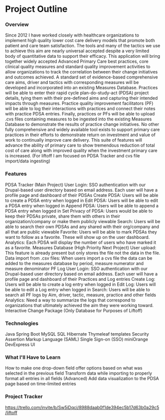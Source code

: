 # Project Outline

### Overview
Since 2012 I have worked closely with healthcare organizations to implement high quality lower cost care delivery models that promote both patient and care team satisfaction.
The tools and many of the tactics we use to achieve this aim are nearly universal accepted despite a very limited body of quantitative data to support their efficacy.
This application will bring together widely accepted Advanced Primary Care best practices, core clinical quality measures and standard quality improvement activities to allow organizations to track the correlation between their change initiatives and outcomes achieved.
A standard set of evidence-based comprehensive care aims, driver and tactics with corresponding measures will be developed and incorporated into an existing Measures Database.
Practices will be able to enter their rapid cycle plan-do-study-act (PDSA) project details, tying them with their pre-defined aims and capturing their intended impacts through measures.
Practice quality improvement facilitators (PF) will be able to log their interactions with practices and connect their notes with practice PDSA entries.
Finally, practices or PFs will be able to upload .cvs files containing measures to be ingested into the existing  Measures Database to demonstrate the results of practice change initiatives.
No other fully comprehensive and widely available tool exists to support primary care practices in their efforts to demonstrate return on investment and value of work to continually improve care delivery.
This suite of features will advance the ability of primary care to show tremendous reduction of total cost of care along with improved quality when the investment primary care is increased.
(For liftoff I am focused on PDSA Tracker and cvs file import/data ingesting)

### Features
PDSA Tracker (Main Project)
	User Login: SSO authentication with our Drupal-based user directory based on email address. Each user will have a profile page and dashboard of their PDSAs
	Create PDSA: Users will be able to create a PDSA entry when logged in
	Edit PDSA: Users will be able to edit a PDSA entry when logged in
	Append PDSA: Users will be able to append a PDSA entry when logged in
	Set Privacy of PDSA: Users would be able to keep their PDSAs private, share them with others in their organization/company or make them publicly viewable
	Search: Users will be able to search their own PDSAs and any shared with their org/company and all that are public viewable
	Favorite: Users will be able to mark PDSAs they want to follow as a favorite. These will show up on the user dashboard. 
	Analytics: Each PDSA will display the number of users who have marked it as a favorite.
Measures Database (High Priority Next Project)
	User upload: This feature is already present but only stores the file not the data in the file.
	Data import from .csv files: When users import a cvs file the data can be added to the measures database by period, measure numerator and measure denominator
PF Log
	User Login: SSO authentication with our Drupal-based user directory based on email address. Each user will have a profile page and dashboard of their Practices and Log entries
	Create Log: Users will be able to create a log entry when logged in
	Edit Log: Users will be able to edit a Log entry when logged in
	Search: Users will be able to search all PF logs by Aim, driver, tactic, measure, practice and other fields
	Analytics: Need a way to summarize the logs that correspond to organizations that ultimately achieved the aim they were working toward.
Interactive Change Package (Only Database for Purposes of Liftoff)

### Technologies
Java
Spring Boot
MySQL
SQL
Hibernate
Thymeleaf templates
Security Assertion Markup Language (SAML) Single Sign-on (SSO) miniOrange
DevExpress UI

### What I'll Have to Learn
How to make one drop-down field offer options based on what was selected in the previous field
Transform data while importing to properly format all entries in all fields (Advanced)
Add data visualization to the PDSA page based on time-limited entries

### Project Tracker
https://trello.com/invite/b/Sw5iDqci/8988daab0f1de394ec5b17d63b0a29c5/liftoff

